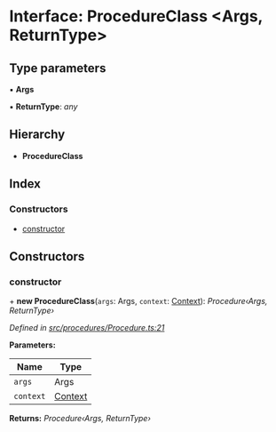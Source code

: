 # Interface: ProcedureClass <**Args, ReturnType**>

## Type parameters

▪ **Args**

▪ **ReturnType**: _any_

## Hierarchy

- **ProcedureClass**

## Index

### Constructors

- [constructor](_procedures_procedure_.procedureclass.md#constructor)

## Constructors

### constructor

\+ **new ProcedureClass**(`args`: Args, `context`: [Context](../classes/_context_.context.md)): _Procedure‹Args, ReturnType›_

_Defined in [src/procedures/Procedure.ts:21](https://github.com/PolymathNetwork/polymath-sdk/blob/d34930f/src/procedures/Procedure.ts#L21)_

**Parameters:**

| Name      | Type                                       |
| --------- | ------------------------------------------ |
| `args`    | Args                                       |
| `context` | [Context](../classes/_context_.context.md) |

**Returns:** _Procedure‹Args, ReturnType›_
